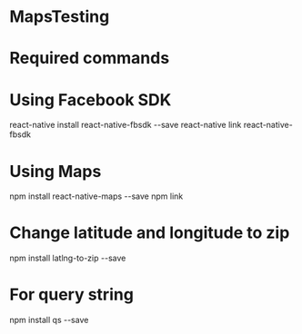 # MapsTesting

# Required commands

# Using Facebook SDK
react-native install react-native-fbsdk --save
react-native link react-native-fbsdk


# Using Maps
npm install react-native-maps --save
npm link

# Change latitude and longitude to zip
npm install latlng-to-zip --save

# For query string
npm install qs --save
